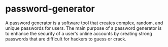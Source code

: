 # password-generator
A password generator is a software tool that creates complex, random, and unique passwords for users. The main purpose of a password generator is to enhance the security of a user's online accounts by creating strong passwords that are difficult for hackers to guess or crack.
